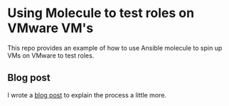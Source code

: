 Using Molecule to test roles on VMware VM's
=========

This repo provides an example of how to use Ansible molecule to spin up VMs on VMware to test roles.

Blog post
------------

I wrote a [blog post](https://cloudautomation.pharriso.co.uk/post/vmware-molecule/) to explain the process a little more.
